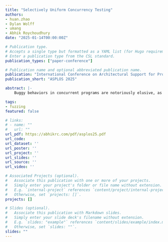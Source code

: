 ```yaml
---
title: "Selectively Uniform Concurrency Testing"
authors:
- huan.zhao
- Dylan Wolff
- umang
- Abhik Roychoudhury
date: "2025-01-14T00:00:00Z"

# Publication type.
# Accepts a single type but formatted as a YAML list (for Hugo requirements).
# Enter a publication type from the CSL standard.
publication_types: ["paper-conference"]

# Publication name and optional abbreviated publication name.
publication: "International Conference on Architectural Support for Programming Languages and Operating Systems"
publication_short: "ASPLOS 2025"

abstract: |-
    Buggy behaviors in concurrent programs are notoriously elusive, as they may manifest only in few of exponentially many possible thread interleavings. Randomized concurrency testing techniques probabilistically sample from (instead of enumerating) the vast search space and have been shown to be both an effective as well as a scalable class of algorithms for automated discovery of concurrency bugs. In this work we focus on the key desirable characteristic of black-box randomized concurrency testing algorithms — uniformity of exploration. Unfortunately, prior randomized algorithms acutely fall short on uniformity and, as a result, struggle to expose bugs that only manifest in few, infrequent interleavings. Towards this, we show that, indeed, a sampling strategy for uniformly sampling over the interleaving space, is eminently achievable with minimal additional information for broad classes of programs. Moreover, when applied to a carefully selected subset of program events, this interleaving-uniformity strategy allows for an effective exploration of program behaviors. We present an online randomized concurrency testing algorithm named Selectively Uniform Random Walk (`SURW`) that builds on these insights. `SURW` is the first of its class to achieve interleaving-uniformity for a wide class of programs, or an arbitrary subset of events thereof. This property translates to effective behavioral exploration should a subset with desirable characteristics be selected. Extensive evaluation on leading concurrency benchmarks suggests `SURW` is able to expose more bugs and significantly faster than comparable randomized algorithms. In addition, we show that `SURW` is able to explore both the space of interleavings and behaviors more uniformly on real-world programs.

tags:
- fuzzing
featured: false

# links:
# - name: ""
#   url: ""
url_pdf: https://abhikrc.com/pdf/asplos25.pdf
url_code:
url_dataset: ''
url_poster: ''
url_project: ''
url_slides: ''
url_source: ''
url_video: ''

# Associated Projects (optional).
#   Associate this publication with one or more of your projects.
#   Simply enter your project's folder or file name without extension.
#   E.g. `internal-project` references `content/project/internal-project/index.md`.
#   Otherwise, set `projects: []`.
projects: []

# Slides (optional).
#   Associate this publication with Markdown slides.
#   Simply enter your slide deck's filename without extension.
#   E.g. `slides: "example"` references `content/slides/example/index.md`.
#   Otherwise, set `slides: ""`.
slides: ""
---
```

